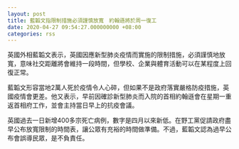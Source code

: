 ```yaml
---
layout: post
title: 藍韜文指限制措施必須謹慎放寬　約翰遜將於周一復工
date: 2020-04-27 09:54:27.000000000 +08:00
categories: rss
---
```


英國外相藍韜文表示，英國因應新型肺炎疫情而實施的限制措施，必須謹慎地放寬，意味社交距離將會維持一段時間，但學校、企業與體育活動可以在某程度上回復正常。

藍韜文形容當地2萬人死於疫情令人心碎，但如果不是政府落實嚴格防疫措施，英國疫情會更差。他又表示，早前因確診新型肺炎而入院的首相約翰遜會在星期一重返首相府工作，並會主持當日早上的抗疫會議。

英國過去一日新增400多宗死亡病例，數字是四月以來新低。在野工黨促請政府盡早公布放寬限制的時間表，讓公眾有充裕的時間做準備。不過，藍韜文認為過早公布會誤導民眾，是不負責任。
